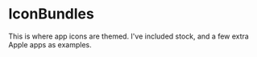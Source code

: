# IconBundles

This is where app icons are themed. I've included stock, and a few extra Apple apps as examples.